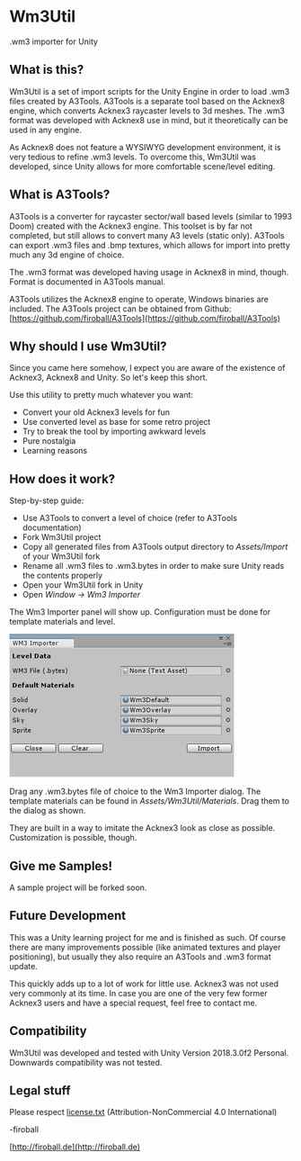 # Wm3Util
.wm3 importer for Unity

## What is this?

Wm3Util is a set of import scripts for the Unity Engine in order to load .wm3 files created by A3Tools.
A3Tools is a separate tool based on the Acknex8 engine, which converts Acknex3 raycaster levels to 3d meshes.
The .wm3 format was developed with Acknex8 use in mind, but it theoretically can be used in any engine. 

As Acknex8 does not feature a WYSIWYG development environment, it is very tedious to refine .wm3 levels.
To overcome this, Wm3Util was developed, since Unity allows for more comfortable scene/level editing.


## What is A3Tools?

A3Tools is a converter for raycaster sector/wall based levels (similar to 1993 Doom) created with the Acknex3 engine.
This toolset is by far not completed, but still allows to convert many A3 levels (static only).
A3Tools can export .wm3 files and .bmp textures, which allows for import into pretty much any 3d engine of choice.

The .wm3 format was developed having usage in Acknex8 in mind, though. Format is documented in A3Tools manual.

A3Tools utilizes the Acknex8 engine to operate, Windows binaries are included. The A3Tools project can be obtained from Github: 
[https://github.com/firoball/A3Tools](https://github.com/firoball/A3Tools)


## Why should I use Wm3Util?

Since you came here somehow, I expect you are aware of the existence of Acknex3, Acknex8 and Unity.
So let's keep this short.

Use this utility to pretty much whatever you want:
* Convert your old Acknex3 levels for fun
* Use converted level as base for some retro project
* Try to break the tool by importing awkward levels
* Pure nostalgia
* Learning reasons


## How does it work?

Step-by-step guide:
* Use A3Tools to convert a level of choice (refer to A3Tools documentation)
* Fork Wm3Util project
* Copy all generated files from A3Tools output directory to *Assets/Import* of your Wm3Util fork
* Rename all .wm3 files to .wm3.bytes in order to make sure Unity reads the contents properly
* Open your Wm3Util fork in Unity
* Open *Window -> Wm3 Importer*

The Wm3 Importer panel will show up. Configuration must be done for template materials and level.

![Wm3 Importer Panel](wm3panel.jpg)

Drag any .wm3.bytes file of choice to the Wm3 Importer dialog.
The template materials can be found in *Assets/Wm3Util/Materials*. Drag them to the dialog as shown.

They are built in a way to imitate the Acknex3 look as close as possible. Customization is possible, though.


## Give me Samples!

A sample project will be forked soon.


## Future Development

This was a Unity learning project for me and is finished as such.
Of course there are many improvements possible (like animated textures and player positioning), 
but usually they also require an A3Tools and .wm3 format update.

This quickly adds up to a lot of work for little use. Acknex3 was not used very commonly at its time.
In case you are one of the very few former Acknex3 users and have a special request, feel free to contact me.


## Compatibility

Wm3Util was developed and tested with Unity Version 2018.3.0f2 Personal.
Downwards compatibility was not tested.


## Legal stuff

Please respect [license.txt](license.txt) (Attribution-NonCommercial 4.0 International)

-firoball

[http://firoball.de](http://firoball.de)
